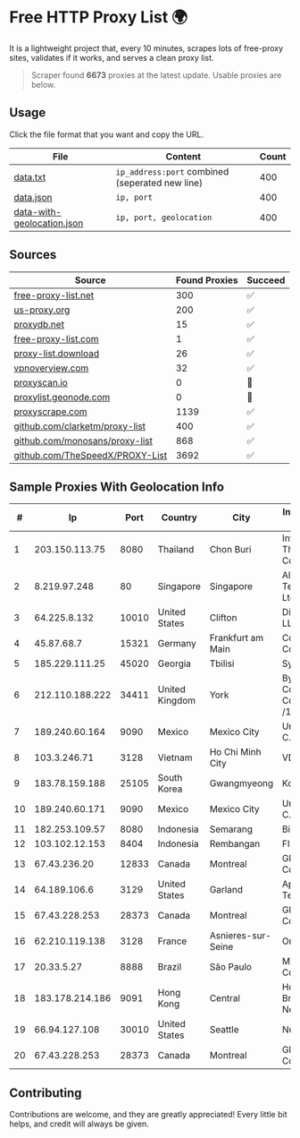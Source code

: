 
# Free HTTP Proxy List 🌍

It is a lightweight project that, every 10 minutes, scrapes lots of free-proxy sites, validates if it works, and serves a clean proxy list.


> Scraper found **6673** proxies at the latest update. Usable proxies are below.

## Usage

Click the file format that you want and copy the URL.


|File|Content|Count|
|----|-------|-----|
|[data.txt](https://raw.githubusercontent.com/themiralay/Proxy-List-World/master/data.txt)|`ip_address:port` combined (seperated new line)|400|
|[data.json](https://raw.githubusercontent.com/themiralay/Proxy-List-World/master/data.json)|`ip, port`|400|
|[data-with-geolocation.json](https://raw.githubusercontent.com/themiralay/Proxy-List-World/master/data-with-geolocation.json)|`ip, port, geolocation`|400|

## Sources

|Source|Found Proxies|Succeed|
|------|-------------|-------|
|[free-proxy-list.net](https://free-proxy-list.net)|300|✅|
|[us-proxy.org](https://www.us-proxy.org)|200|✅|
|[proxydb.net](http://proxydb.net)|15|✅|
|[free-proxy-list.com](https://free-proxy-list.com/?page=&port=&type%5B%5D=http&type%5B%5D=https&up_time=0&search=Search)|1|✅|
|[proxy-list.download](https://www.proxy-list.download/HTTP)|26|✅|
|[vpnoverview.com](https://vpnoverview.com/privacy/anonymous-browsing/free-proxy-servers)|32|✅|
|[proxyscan.io](https://www.proxyscan.io)|0|🚫|
|[proxylist.geonode.com](https://proxylist.geonode.com/api/proxy-list?limit=300&page=1&sort_by=lastChecked&sort_type=desc&protocols=http,https)|0|🚫|
|[proxyscrape.com](https://api.proxyscrape.com/v2/?request=displayproxies&protocol=http&timeout=10000&country=all&ssl=all&anonymity=all)|1139|✅|
|[github.com/clarketm/proxy-list](https://raw.githubusercontent.com/clarketm/proxy-list/master/proxy-list-raw.txt)|400|✅|
|[github.com/monosans/proxy-list](https://raw.githubusercontent.com/monosans/proxy-list/main/proxies/http.txt)|868|✅|
|[github.com/TheSpeedX/PROXY-List](https://raw.githubusercontent.com/TheSpeedX/PROXY-List/master/http.txt)|3692|✅|


## Sample Proxies With Geolocation Info

|#|Ip|Port|Country|City|Internet Service Provider|
|-|--|----|-------|----|-------------------------|
|1|203.150.113.75|8080|Thailand|Chon Buri|Internet Thailand Company Ltd.|
|2|8.219.97.248|80|Singapore|Singapore|Alibaba (US) Technology Co., Ltd.|
|3|64.225.8.132|10010|United States|Clifton|DigitalOcean, LLC|
|4|45.87.68.7|15321|Germany|Frankfurt am Main|Cogent Communications|
|5|185.229.111.25|45020|Georgia|Tbilisi|Sysnet LLC|
|6|212.110.188.222|34411|United Kingdom|York|Bytemark Computer Consulting Ltd /19|
|7|189.240.60.164|9090|Mexico|Mexico City|Uninet S.A. de C.V.|
|8|103.3.246.71|3128|Vietnam|Ho Chi Minh City|VDATA|
|9|183.78.159.188|25105|South Korea|Gwangmyeong|Korea Telecom|
|10|189.240.60.171|9090|Mexico|Mexico City|Uninet S.A. de C.V.|
|11|182.253.109.57|8080|Indonesia|Semarang|Biznet Metronet|
|12|103.102.12.153|8404|Indonesia|Rembangan|FISNET|
|13|67.43.236.20|12833|Canada|Montreal|GloboTech Communications|
|14|64.189.106.6|3129|United States|Garland|Apogee Telecom Inc.|
|15|67.43.228.253|28373|Canada|Montreal|GloboTech Communications|
|16|62.210.119.138|3128|France|Asnieres-sur-Seine|Online S.A.S.|
|17|20.33.5.27|8888|Brazil|São Paulo|Microsoft Corporation|
|18|183.178.214.186|9091|Hong Kong|Central|Hong Kong Broadband Network Ltd|
|19|66.94.127.108|30010|United States|Seattle|Nubes, LLC|
|20|67.43.228.253|28373|Canada|Montreal|GloboTech Communications|



## Contributing

Contributions are welcome, and they are greatly appreciated! Every
little bit helps, and credit will always be given.

